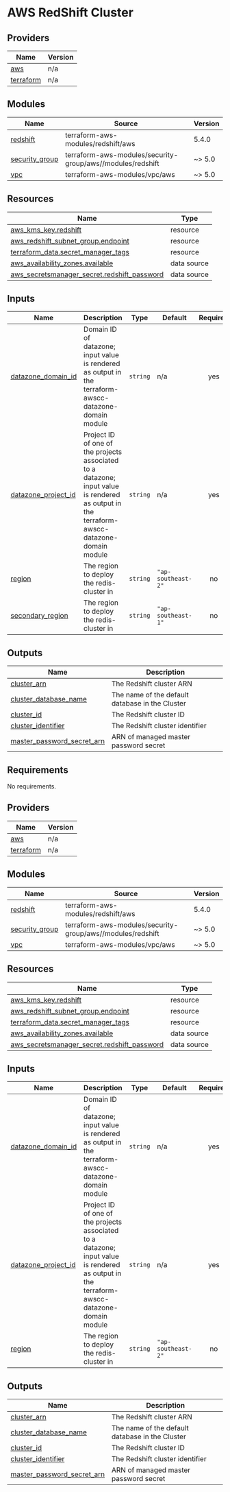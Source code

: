 # AWS RedShift Cluster

## Providers

| Name | Version |
|------|---------|
| <a name="provider_aws"></a> [aws](#provider\_aws) | n/a |
| <a name="provider_terraform"></a> [terraform](#provider\_terraform) | n/a |

## Modules

| Name | Source | Version |
|------|--------|---------|
| <a name="module_redshift"></a> [redshift](#module\_redshift) | terraform-aws-modules/redshift/aws | 5.4.0 |
| <a name="module_security_group"></a> [security\_group](#module\_security\_group) | terraform-aws-modules/security-group/aws//modules/redshift | ~> 5.0 |
| <a name="module_vpc"></a> [vpc](#module\_vpc) | terraform-aws-modules/vpc/aws | ~> 5.0 |

## Resources

| Name | Type |
|------|------|
| [aws_kms_key.redshift](https://registry.terraform.io/providers/hashicorp/aws/latest/docs/resources/kms_key) | resource |
| [aws_redshift_subnet_group.endpoint](https://registry.terraform.io/providers/hashicorp/aws/latest/docs/resources/redshift_subnet_group) | resource |
| [terraform_data.secret_manager_tags](https://registry.terraform.io/providers/hashicorp/terraform/latest/docs/resources/data) | resource |
| [aws_availability_zones.available](https://registry.terraform.io/providers/hashicorp/aws/latest/docs/data-sources/availability_zones) | data source |
| [aws_secretsmanager_secret.redshift_password](https://registry.terraform.io/providers/hashicorp/aws/latest/docs/data-sources/secretsmanager_secret) | data source |

## Inputs

| Name | Description | Type | Default | Required |
|------|-------------|------|---------|:--------:|
| <a name="input_datazone_domain_id"></a> [datazone\_domain\_id](#input\_datazone\_domain\_id) | Domain ID of datazone; input value is rendered as output in the terraform-awscc-datazone-domain module | `string` | n/a | yes |
| <a name="input_datazone_project_id"></a> [datazone\_project\_id](#input\_datazone\_project\_id) | Project ID of one of the projects associated to a datazone; input value is rendered as output in the terraform-awscc-datazone-domain module | `string` | n/a | yes |
| <a name="input_region"></a> [region](#input\_region) | The region to deploy the redis-cluster in | `string` | `"ap-southeast-2"` | no |
| <a name="input_secondary_region"></a> [secondary\_region](#input\_secondary\_region) | The region to deploy the redis-cluster in | `string` | `"ap-southeast-1"` | no |

## Outputs

| Name | Description |
|------|-------------|
| <a name="output_cluster_arn"></a> [cluster\_arn](#output\_cluster\_arn) | The Redshift cluster ARN |
| <a name="output_cluster_database_name"></a> [cluster\_database\_name](#output\_cluster\_database\_name) | The name of the default database in the Cluster |
| <a name="output_cluster_id"></a> [cluster\_id](#output\_cluster\_id) | The Redshift cluster ID |
| <a name="output_cluster_identifier"></a> [cluster\_identifier](#output\_cluster\_identifier) | The Redshift cluster identifier |
| <a name="output_master_password_secret_arn"></a> [master\_password\_secret\_arn](#output\_master\_password\_secret\_arn) | ARN of managed master password secret |

<!-- BEGIN_TF_DOCS -->
## Requirements

No requirements.

## Providers

| Name | Version |
|------|---------|
| <a name="provider_aws"></a> [aws](#provider\_aws) | n/a |
| <a name="provider_terraform"></a> [terraform](#provider\_terraform) | n/a |

## Modules

| Name | Source | Version |
|------|--------|---------|
| <a name="module_redshift"></a> [redshift](#module\_redshift) | terraform-aws-modules/redshift/aws | 5.4.0 |
| <a name="module_security_group"></a> [security\_group](#module\_security\_group) | terraform-aws-modules/security-group/aws//modules/redshift | ~> 5.0 |
| <a name="module_vpc"></a> [vpc](#module\_vpc) | terraform-aws-modules/vpc/aws | ~> 5.0 |

## Resources

| Name | Type |
|------|------|
| [aws_kms_key.redshift](https://registry.terraform.io/providers/hashicorp/aws/latest/docs/resources/kms_key) | resource |
| [aws_redshift_subnet_group.endpoint](https://registry.terraform.io/providers/hashicorp/aws/latest/docs/resources/redshift_subnet_group) | resource |
| [terraform_data.secret_manager_tags](https://registry.terraform.io/providers/hashicorp/terraform/latest/docs/resources/data) | resource |
| [aws_availability_zones.available](https://registry.terraform.io/providers/hashicorp/aws/latest/docs/data-sources/availability_zones) | data source |
| [aws_secretsmanager_secret.redshift_password](https://registry.terraform.io/providers/hashicorp/aws/latest/docs/data-sources/secretsmanager_secret) | data source |

## Inputs

| Name | Description | Type | Default | Required |
|------|-------------|------|---------|:--------:|
| <a name="input_datazone_domain_id"></a> [datazone\_domain\_id](#input\_datazone\_domain\_id) | Domain ID of datazone; input value is rendered as output in the terraform-awscc-datazone-domain module | `string` | n/a | yes |
| <a name="input_datazone_project_id"></a> [datazone\_project\_id](#input\_datazone\_project\_id) | Project ID of one of the projects associated to a datazone; input value is rendered as output in the terraform-awscc-datazone-domain module | `string` | n/a | yes |
| <a name="input_region"></a> [region](#input\_region) | The region to deploy the redis-cluster in | `string` | `"ap-southeast-2"` | no |

## Outputs

| Name | Description |
|------|-------------|
| <a name="output_cluster_arn"></a> [cluster\_arn](#output\_cluster\_arn) | The Redshift cluster ARN |
| <a name="output_cluster_database_name"></a> [cluster\_database\_name](#output\_cluster\_database\_name) | The name of the default database in the Cluster |
| <a name="output_cluster_id"></a> [cluster\_id](#output\_cluster\_id) | The Redshift cluster ID |
| <a name="output_cluster_identifier"></a> [cluster\_identifier](#output\_cluster\_identifier) | The Redshift cluster identifier |
| <a name="output_master_password_secret_arn"></a> [master\_password\_secret\_arn](#output\_master\_password\_secret\_arn) | ARN of managed master password secret |
<!-- END_TF_DOCS -->